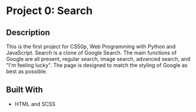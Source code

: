 # Project 0: Search

## Description
This is the first project for CS50p, Web Programming with Python and JavaScript. Search is a clone of Google Search. The main functions of Google are all present, regular search, image search, advanced search, and "I'm feeling lucky". The page is designed to match the styling of Google as best as possible.

## Built With
* HTML and SCSS